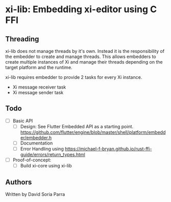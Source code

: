 xi-lib: Embedding xi-editor using C FFI
=======================================

Threading
---------
xi-lib does not manage threads by it's own. Instead it is the responsibility of the embedder to create and manage
threads. This allows embedders to create multiple instances of Xi and manage their threads depending on the target
platform and the runtime.

xi-lib requires embedder to provide 2 tasks for every Xi instance.
- Xi message receiver task
- Xi message sender task

Todo
----
- [ ] Basic API
  - [ ] Design: See Flutter Embedded API as a starting point. https://github.com/flutter/engine/blob/master/shell/platform/embedder/embedder.h
  - [ ] Documentation
  - [ ] Error Handling using https://michael-f-bryan.github.io/rust-ffi-guide/errors/return_types.html
- [ ] Proof-of-concept:
  -  [ ] Build xi-core using xi-lib

Authors
-------
Written by David Soria Parra
